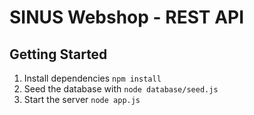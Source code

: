 # SINUS Webshop - REST API

## Getting Started

1. Install dependencies `npm install`
2. Seed the database with `node database/seed.js`
3. Start the server `node app.js`